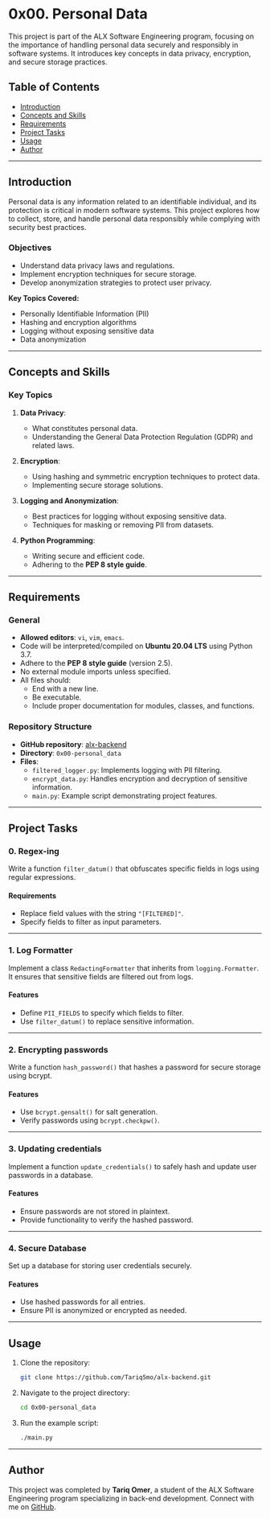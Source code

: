 # 0x00. Personal Data

This project is part of the ALX Software Engineering program, focusing on the importance of handling personal data securely and responsibly in software systems. It introduces key concepts in data privacy, encryption, and secure storage practices.

## Table of Contents

- [Introduction](#introduction)
- [Concepts and Skills](#concepts-and-skills)
- [Requirements](#requirements)
- [Project Tasks](#project-tasks)
- [Usage](#usage)
- [Author](#author)

---

## Introduction

Personal data is any information related to an identifiable individual, and its protection is critical in modern software systems. This project explores how to collect, store, and handle personal data responsibly while complying with security best practices.

### Objectives

- Understand data privacy laws and regulations.
- Implement encryption techniques for secure storage.
- Develop anonymization strategies to protect user privacy.

**Key Topics Covered:**

- Personally Identifiable Information (PII)
- Hashing and encryption algorithms
- Logging without exposing sensitive data
- Data anonymization

---

## Concepts and Skills

### Key Topics

1. **Data Privacy**:
   - What constitutes personal data.
   - Understanding the General Data Protection Regulation (GDPR) and related laws.

2. **Encryption**:
   - Using hashing and symmetric encryption techniques to protect data.
   - Implementing secure storage solutions.

3. **Logging and Anonymization**:
   - Best practices for logging without exposing sensitive data.
   - Techniques for masking or removing PII from datasets.

4. **Python Programming**:
   - Writing secure and efficient code.
   - Adhering to the **PEP 8 style guide**.

---

## Requirements

### General

- **Allowed editors**: `vi`, `vim`, `emacs`.
- Code will be interpreted/compiled on **Ubuntu 20.04 LTS** using Python 3.7.
- Adhere to the **PEP 8 style guide** (version 2.5).
- No external module imports unless specified.
- All files should:
  - End with a new line.
  - Be executable.
  - Include proper documentation for modules, classes, and functions.

### Repository Structure

- **GitHub repository**: [alx-backend](https://github.com/Tariq5mo/alx-backend)
- **Directory**: `0x00-personal_data`
- **Files**:
  - `filtered_logger.py`: Implements logging with PII filtering.
  - `encrypt_data.py`: Handles encryption and decryption of sensitive information.
  - `main.py`: Example script demonstrating project features.

---

## Project Tasks

### **0. Regex-ing**

Write a function `filter_datum()` that obfuscates specific fields in logs using regular expressions.

#### Requirements

- Replace field values with the string `"[FILTERED]"`.
- Specify fields to filter as input parameters.

---

### **1. Log Formatter**

Implement a class `RedactingFormatter` that inherits from `logging.Formatter`.
It ensures that sensitive fields are filtered out from logs.

#### Features

- Define `PII_FIELDS` to specify which fields to filter.
- Use `filter_datum()` to replace sensitive information.

---

### **2. Encrypting passwords**

Write a function `hash_password()` that hashes a password for secure storage using bcrypt.

#### Features

- Use `bcrypt.gensalt()` for salt generation.
- Verify passwords using `bcrypt.checkpw()`.

---

### **3. Updating credentials**

Implement a function `update_credentials()` to safely hash and update user passwords in a database.

#### Features

- Ensure passwords are not stored in plaintext.
- Provide functionality to verify the hashed password.

---

### **4. Secure Database**

Set up a database for storing user credentials securely.

#### Features

- Use hashed passwords for all entries.
- Ensure PII is anonymized or encrypted as needed.

---

## Usage

1. Clone the repository:

   ```bash
   git clone https://github.com/Tariq5mo/alx-backend.git
   ```

2. Navigate to the project directory:

   ```bash
   cd 0x00-personal_data
   ```

3. Run the example script:

   ```bash
   ./main.py
   ```

---

## Author

This project was completed by **Tariq Omer**, a student of the ALX Software Engineering program specializing in back-end development. Connect with me on [GitHub](https://github.com/Tariq5mo).
